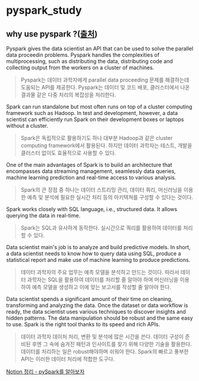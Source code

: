 # pyspark_study

## why use pyspark ?([출처](https://www.guru99.com/pyspark-tutorial.html#8))

Pyspark gives the data scientist an API that can be used to solve the parallel data proceedin problems. Pyspark handles the complexities of multiprocessing, such as distributing the data, distributing code and collecting output from the workers on a cluster of machines.

> Pyspark는 데이터 과학자에게 parallel data proceeding 문제를 해결하는데 도움되는 API를 제공한다. Pyspark는 데이터 및 코드 배포, 클러스터에서 나온 결과물 같은 다중 처리의 복잡성을 처리한다.

Spark can run standalone but most often runs on top of a cluster computing framework such as Hadoop. In test and development, however, a data scientist can efficiently run Spark on their development boxes or laptops without a cluster.

> Spark은 독립적으로 활용하기도 하나 대부분 Hadoop과 같은 cluster computing framework에서 활용된다. 하지만 데이터 과학자는 테스트, 개발을 클러스터 없이도 효율적으로 사용할 수 있다.

One of the main advantages of Spark is to build an architecture that encompasses data streaming management, seamlessly data queries, machine learning prediction and real-time access to various analysis.

> Spark의 큰 장점 중 하나는 데이터 스트리밍 관리, 데이터 쿼리, 머신러닝을 이용한 예측 및 분석에 필요한 실시간 처리 등의 아키텍쳐를 구성할 수 있다는 것이다.

Spark works closely with SQL language, i.e., structured data. It allows querying the data in real-time.

> Spark는 SQL과 유사하게 동작한다. 실시간으로 쿼리를 활용하여 데이터를 처리할 수 있다.

Data scientist main's job is to analyze and build predictive models. In short, a data scientist needs to know how to query data using SQL, produce a statistical report and make use of machine learning to produce predictions. 

> 데이터 과학자의 주요 업무는 예측 모델을 분석하고 만드는 것이다. 따라서 데이터 과학자는 SQL을 활용하여 데이터를 처리할 줄 알아야 하며 머신러닝을 이용하여 예측 모델을 생성하고 이에 맞는 보고서를 작성할 줄 알아야 한다. 

Data scientist spends a significant amount of their time on cleaning, transforming and analyzing the data. Once the dataset or data workflow is ready, the data scientist uses various techniques to discover insights and hidden patterns. The data manipulation should be robust and the same easy to use. Spark is the right tool thanks to its speed and rich APIs.

> 데이터 과학자 데이처 처리, 변환 및 분석에 많은 시간을 쓴다. 데이터 구성이 준비된 후엔 그 속에 숨겨진 패턴과 인사이트를 찾기 위해 다양한 기술을 활용한다. 데이터를 처리하는 일은 robust해야하며 쉬워야 한다. Spark의 빠르고 풍부한 API는 이러한 데이터 처리에 적합한 도구다. 


[Notion 정리 - pySpark를 알아보자](https://www.notion.so/jaemin/PySpark-9eb9ce59791241b583f77537f73768b8#6120273dd3f6431691173a8b5ea9513c)

